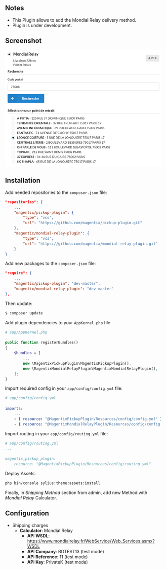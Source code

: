 ## Notes

* This Plugin allows to add the Mondial Relay delivery method.
* Plugin is under development.

## Screenshot

![Alt text](doc/images/shipping.png "Mondial Relay Shipping Method")

## Installation

Add needed repositories to the `composer.json` file:

```json
"repositories": {
    ...
    "magentix/pickup-plugin": {
        "type": "vcs",
        "url": "https://github.com/magentix/pickup-plugin.git"
    },
    "magentix/mondial-relay-plugin": {
        "type": "vcs",
        "url": "https://github.com/magentix/mondial-relay-plugin.git"
    }
}
```

Add new packages to the `composer.json` file:

```json
"require": {
    ...
    "magentix/pickup-plugin": "dev-master",
    "magentix/mondial-relay-plugin": "dev-master"
},
```

Then update:

```bash
$ composer update
```

Add plugin dependencies to your `AppKernel.php` file:

```php
# app/AppKernel.php

public function registerBundles()
{
    $bundles = [
        ...
        new \MagentixPickupPlugin\MagentixPickupPlugin(),
        new \MagentixMondialRelayPlugin\MagentixMondialRelayPlugin(),
    ];
}
```

Import required config in your `app/config/config.yml` file:

```yaml
# app/config/config.yml

imports:
    ...
    - { resource: "@MagentixPickupPlugin/Resources/config/config.yml" }
    - { resource: "@MagentixMondialRelayPlugin/Resources/config/config.yml" }
```
    
Import routing in your `app/config/routing.yml` file:

```yaml
# app/config/routing.yml
...

magentix_pickup_plugin:
    resource: "@MagentixPickupPlugin/Resources/config/routing.yml"
```

Deploy Assets:

```bash
php bin/console sylius:theme:assets:install
```

Finally, in *Shipping Method* section from admin, add new Method with *Mondial Relay* Calculator.

## Configuration

* Shipping charges
  * **Calculator**: Mondial Relay
      * **API WSDL**: https://www.mondialrelay.fr/WebService/Web_Services.asmx?WSDL
      * **API Company**: BDTEST13 (test mode)
      * **API Reference**: 11 (test mode)
      * **API Key**: PrivateK (test mode)